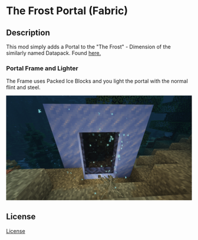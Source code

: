 # The Frost Portal (Fabric)

## Description

This mod simply adds a Portal to the "The Frost" - Dimension of the similarly
named Datapack. Found [here.](https://www.planetminecraft.com/data-pack/the-frost-1-18-dimension-wip/)

### Portal Frame and Lighter

The Frame uses Packed Ice Blocks 
and you light the portal with the normal flint and steel.

![portal_image](readme_assets/2022-04-04_20.16.41.png)

## License

[License](LICENSE)

